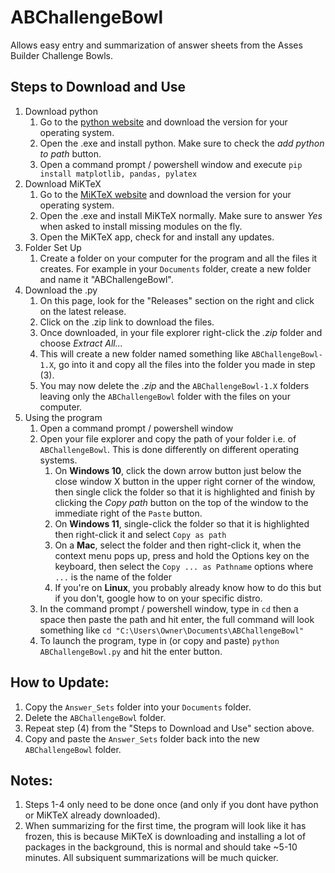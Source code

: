 # ABChallengeBowl
Allows easy entry and summarization of answer sheets from the Asses Builder Challenge Bowls.
## Steps to Download and Use
1. Download python
    1. Go to the [python website](https://www.python.org/downloads/) and download the version for your operating system.
    2. Open the .exe and install python. Make sure to check the *add python to path* button.
    3. Open a command prompt / powershell window and execute `pip install matplotlib, pandas, pylatex`
2. Download MiKTeX
    1. Go to the [MiKTeX website](https://miktex.org/download) and download the version for your operating system.
    2. Open the .exe and install MiKTeX normally. Make sure to answer *Yes* when asked to install missing modules on the fly.
    3. Open the MiKTeX app, check for and install any updates.
3. Folder Set Up
    1. Create a folder on your computer for the program and all the files it creates. For example in your `Documents` folder, create a new folder and name it "ABChallengeBowl".
4. Download the .py
    1. On this page, look for the "Releases" section on the right and click on the latest release.
    2. Click on the .zip link to download the files.
    3. Once downloaded, in your file explorer right-click the *.zip* folder and choose *Extract All...*
    4. This will create a new folder named something like `ABChallengeBowl-1.X`, go into it and copy all the files into the folder you made in step (3).
    5. You may now delete the *.zip* and the `ABChallengeBowl-1.X` folders leaving only the `ABChallengeBowl` folder with the files on your computer.
5. Using the program
    1. Open a command prompt / powershell window
    2. Open your file explorer and copy the path of your folder i.e. of `ABChallengeBowl`. This is done differently on different operating systems.
        1. On **Windows 10**, click the down arrow button just below the close window X button in the upper right corner of the window, then single click the folder so that it is highlighted and finish by clicking the *Copy path* button on the top of the window to the immediate right of the `Paste` button.
        2. On **Windows 11**, single-click the folder so that it is highlighted then right-click it and select `Copy as path`
        3. On a **Mac**, select the folder and then right-click it, when the context menu pops up, press and hold the Options key on the keyboard, then select the `Copy ... as Pathname` options where `...` is the name of the folder
        4. If you're on **Linux**, you probably already know how to do this but if you don't, google how to on your specific distro.
    3. In the command prompt /  powershell window, type in `cd` then a space then paste the path and hit enter, the full command will look something like `cd "C:\Users\Owner\Documents\ABChallengeBowl"`
    4. To launch the program, type in (or copy and paste) `python ABChallengeBowl.py` and hit the enter button.
## How to Update:
1. Copy the `Answer_Sets` folder into your `Documents` folder.
2. Delete the `ABChallengeBowl` folder.
3. Repeat step (4) from the "Steps to Download and Use" section above.
4. Copy and paste the `Answer_Sets` folder back into the new `ABChallengeBowl` folder.
## Notes:
1. Steps 1-4 only need to be done once (and only if you dont have python or MiKTeX already downloaded).
2. When summarizing for the first time, the program will look like it has frozen, this is because MiKTeX is downloading and installing a lot of packages in the background, this is normal and should take ~5-10 minutes. All subsiquent summarizations will be much quicker.
